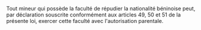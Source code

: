 Tout mineur qui possède la faculté de répudier la nationalité béninoise peut, par déclaration souscrite conformément aux articles 49, 50 et 51 de la présente loi, exercer cette faculté avec l'autorisation parentale.